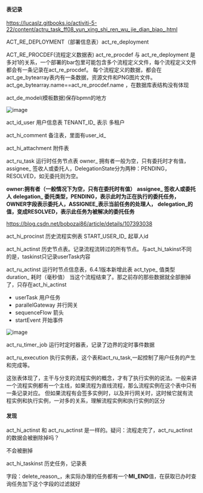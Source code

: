 #### 表记录

https://lucaslz.gitbooks.io/activiti-5-22/content/actru_task_ff08_yun_xing_shi_ren_wu_jie_dian_biao_.html

ACT_RE_DEPLOYMENT（部署信息表）act_re_deployment

ACT_RE_PROCDEF(流程定义数据表) act_re_procdef 与 act_re_deployment 是多对1的关系，一个部署的bar包里可能包含多个流程定义文件，每个流程定义文件都会有一条记录在act_re_procdef。
每个流程定义的数据，都会在act_ge_bytearray表内有一条数据，资源文件和PNG图片文件。act_ge_bytearray.name==act_re_procdef.name ，在数据库表结构没有体现

act_de_model(模板数据)保存bpmn的地方

![image](https://user-images.githubusercontent.com/97614802/192217771-8c2aca17-0893-49bf-b937-d87dc4e9de12.png)

act_id_user 用户信息表 TENANT_ID_ 表示 多租户

act_hi_comment 备注表，里面有user_id_

act_hi_attachment 附件表

act_ru_task 运行时任务节点表 owner_ 拥有者一般为空，只有委托时才有值，assignee_ 签收人或委托人，DelegationState分为两种：PENDING，RESOLVED，如无委托则为空。

**owner:拥有者（一般情况下为空，只有在委托时有值）**
**assignee_ 签收人或委托人**
**delegation_ 委托类型，PENDING，表示此时为正在执行的委托任务，OWNER字段表示委托人，ASSIGNEE_表示当前任务的处理人，**
**delegation_的值，变成RESOLVED，表示此任务为被解决的委托任务**

https://blog.csdn.net/bobozai86/article/details/107393038

act_hi_procinst 历史流程实例表 START_USER_ID_ 起草人id

act_hi_actinst 历史节点表。记录流程流转过的所有节点。与act_hi_takinst不同的是，taskinst只记录userTask内容

act_ru_actinst 运行时节点信息表，6.4.1版本新增此表 act_type_ 值类型 duration_ 耗时（毫秒值） 当这个流程结束了。那之前存的那些数据就全部删掉了，只存在act_hi_actinst

* userTask 用户任务
* parallelGateway 并行网关
* sequenceFlow 箭头
* startEvent 开始事件

![image](https://user-images.githubusercontent.com/97614802/192993198-1e0ad7fb-8d41-4a38-be6d-439b007fa580.png)

act_ru_timer_job 运行时定时器表，记录了边界的定时事件数据

act_ru_execution 执行实例表，这个表和act_ru_task,一起控制了用户任务的产生和完成等。

这张表体现了，主干与分支的流程实例的概念，才有了执行实例的说法。一般来讲一个流程实例都有一个主线，如果流程为直线流程，那么流程实例在这个表中只有一条记录对应。
但如果流程有会签多实例时，以及并行网关时，这时候它就有流程实例和执行实例，一对多的关系，理解流程实例和执行实例的区分

#### 发现
act_hi_actinst 和 act_ru_actinst 是一样的。疑问：流程走完了，act_ru_actinst的数据会被删除掉吗？

不会被删掉

act_hi_taskinst 历史任务，记录表

字段：delete_reason_，未实际办理的任务都有一个**MI_END**值，在获取已办时查询任务加下这个字段的过滤就好








